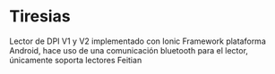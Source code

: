 # Tiresias

Lector de DPI V1 y V2 implementado con Ionic Framework plataforma Android, hace uso de una comunicación bluetooth para el lector, 
únicamente soporta lectores Feitian

